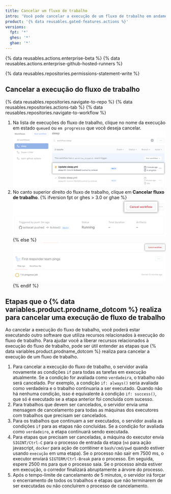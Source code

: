 ```yaml
---
title: Cancelar um fluxo de trabalho
intro: 'Você pode cancelar a execução de um fluxo de trabalho em andamento. Ao cancelar a execução de um fluxo de trabalho, o {% data variables.product.prodname_dotcom %} cancela todos os trabalhos e as etapas que integram esse fluxo de trabalho.'
product: '{% data reusables.gated-features.actions %}'
versions:
  fpt: '*'
  ghes: '*'
  ghae: '*'
---
```


{% data reusables.actions.enterprise-beta %}
{% data reusables.actions.enterprise-github-hosted-runners %}

{% data reusables.repositories.permissions-statement-write %}

## Cancelar a execução do fluxo de trabalho

{% data reusables.repositories.navigate-to-repo %}
{% data reusables.repositories.actions-tab %}
{% data reusables.repositories.navigate-to-workflow %}
1. Na lista de execuções do fluxo de trabalho, clique no nome da execução em estado `queued` ou `em progresso` que você deseja cancelar. ![Nome da execução do fluxo de trabalho](/assets/images/help/repository/in-progress-run.png)
1. No canto superior direito do fluxo de trabalho, clique em **Cancelar fluxo de trabalho**.
{% ifversion fpt or ghes > 3.0 or ghae %}
 ![Botão Cancel check suite (Cancelar conjunto de verificações)](/assets/images/help/repository/cancel-check-suite-updated.png)
{% else %}
 ![Botão Cancel check suite (Cancelar conjunto de verificações)](/assets/images/help/repository/cancel-check-suite.png)
{% endif %}

## Etapas que o {% data variables.product.prodname_dotcom %} realiza para cancelar uma execução de fluxo de trabalho

Ao cancelar a execução do fluxo de trabalho, você poderá estar executando outro software que utiliza recursos relacionados à execução do fluxo de trabalho. Para ajudar você a liberar recursos relacionados à execução do fluxo de trabalho, pode ser útil entender as etapas que {% data variables.product.prodname_dotcom %} realiza para cancelar a execução de um fluxo de trabalho.

1. Para cancelar a execução do fluxo de trabalho, o servidor avalia novamente as condições `if` para todas as tarefas em execução atualmente. Se a condição for avaliada como `verdadeira`, o trabalho não será cancelado. Por exemplo, a condição `if: always()` seria avaliada como verdadeira e o trabalho continuaria a ser executado. Quando não há nenhuma condição, isso é equivalente à condição `if: success()`, que só é executado se a etapa anterior foi concluída com sucesso.
2. Para trabalhos que devem ser cancelados, o servidor envia uma mensagem de cancelamento para todas as máquinas dos executores com trabalhos que precisam ser cancelados.
3. Para os trabalhos que continuam a ser executados, o servidor avalia as condições `if` para as etapas não concluídas. Se a condição for avaliada como `verdadeiro`, a etapa continuará sendo executada.
4. Para etapas que precisam ser canceladas, a máquina do executor envia `SIGINT/Ctrl-C` para o processo de entrada da etapa (`nó` para ação javascript, `docker` para ação de contêiner e `bash/cmd/pwd` quando estiver usando `execução` em uma etapa). Se o processo não sair em 7500 ms, o executor enviará `SIGTERM/Ctrl-Break` para o processo. Em seguida, espere 2500 ms para que o processo saia. Se o processo ainda estiver em execução, o corredor finalizará abruptamente a árvore do processo.
5. Após o tempo-limite de cancelamento de 5 minutos, o servidor irá forçar o encerramento de todos os trabalhos e etapas que não terminarem de ser executadas ou não concluírem o processo de cancelamento.
